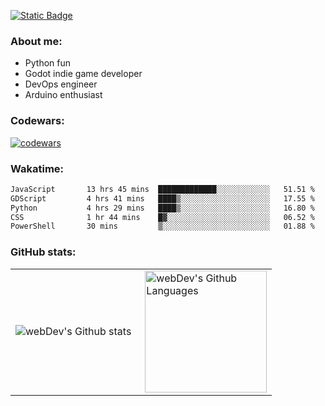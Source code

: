 [![Static Badge](https://img.shields.io/badge/Telegram-blue?style=flat&logo=telegram&link=https://t.me/sfkulagin)](https://t.me/sfkulagin)
### About me:

- Python fun
- Godot indie game developer
- DevOps engineer
- Arduino enthusiast

### Codewars:

[![codewars](https://www.codewars.com/users/talkafk/badges/large)](https://www.codewars.com/users/talkafk)

### Wakatime:

<!--START_SECTION:waka-->

```txt
JavaScript       13 hrs 45 mins  █████████████░░░░░░░░░░░░   51.51 %
GDScript         4 hrs 41 mins   ████▒░░░░░░░░░░░░░░░░░░░░   17.55 %
Python           4 hrs 29 mins   ████▒░░░░░░░░░░░░░░░░░░░░   16.80 %
CSS              1 hr 44 mins    █▓░░░░░░░░░░░░░░░░░░░░░░░   06.52 %
PowerShell       30 mins         ▒░░░░░░░░░░░░░░░░░░░░░░░░   01.88 %
```

<!--END_SECTION:waka-->

### GitHub stats:

<table>
  <tr>
    <td>
      <img align="left" src="http://github-readme-streak-stats.herokuapp.com?user=talkafk&theme=dark&background=000000" alt="webDev's Github stats" />
    </td>
    <td>
      <img height="195px" align="right" alt="webDev's Github Languages" src="https://github-readme-stats-sigma-five.vercel.app/api/top-langs/?username=talkafk&layout=compact&theme=vision-friendly-dark" />
    </td>
  </tr>
</table>
